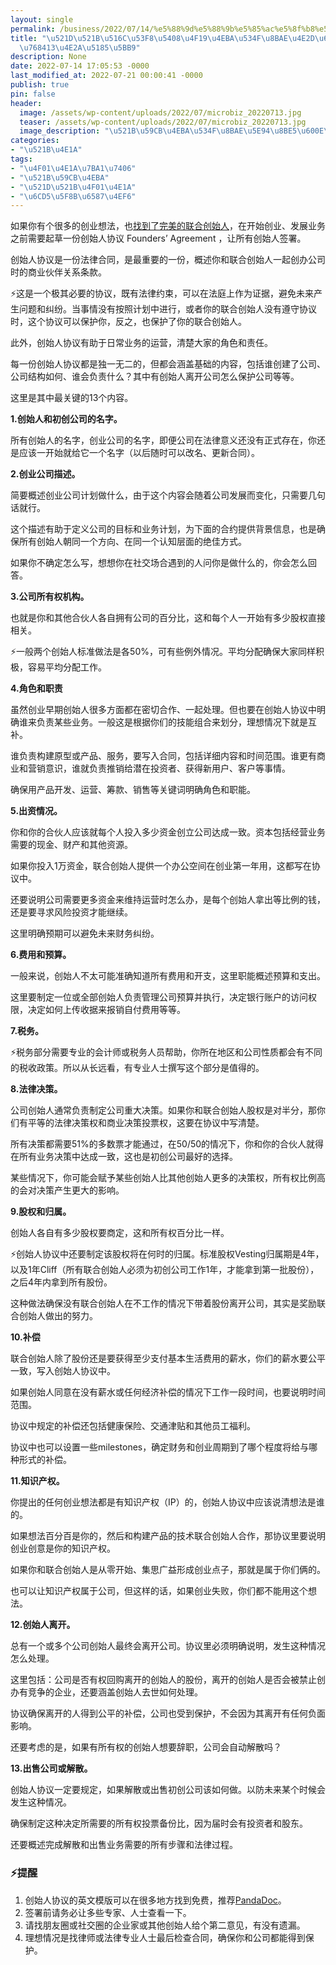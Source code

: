 ```yaml
---
layout: single
permalink: /business/2022/07/14/%e5%88%9d%e5%88%9b%e5%85%ac%e5%8f%b8%e5%90%88%e4%bc%99%e4%ba%ba%e5%8d%8f%e8%ae%ae%e4%b8%ad%e6%9c%80%e9%87%8d%e8%a6%81%e7%9a%8413%e4%b8%aa%e5%86%85%e5%ae%b9/
title: "\u521D\u521B\u516C\u53F8\u5408\u4F19\u4EBA\u534F\u8BAE\u4E2D\u6700\u91CD\u8981\
  \u768413\u4E2A\u5185\u5BB9"
description: None
date: 2022-07-14 17:05:53 -0000
last_modified_at: 2022-07-21 00:00:41 -0000
publish: true
pin: false
header:
  image: /assets/wp-content/uploads/2022/07/microbiz_20220713.jpg
  teaser: /assets/wp-content/uploads/2022/07/microbiz_20220713.jpg
  image_description: "\u521B\u59CB\u4EBA\u534F\u8BAE\u5E94\u8BE5\u600E\u4E48\u5199"
categories:
- "\u521B\u4E1A"
tags:
- "\u4F01\u4E1A\u7BA1\u7406"
- "\u521B\u59CB\u4EBA"
- "\u521D\u521B\u4F01\u4E1A"
- "\u6CD5\u5F8B\u6587\u4EF6"
---
```

如果你有个很多的创业想法，也[找到了完美的联合创始人](https://aswebuild.com/business/2022/06/13/%e6%80%8e%e4%b9%88%e6%89%8d%e8%83%bd%e6%89%be%e5%88%b0%e6%9c%80%e5%a5%bd%e7%9a%84%e8%81%94%e5%90%88%e5%88%9b%e5%a7%8b%e4%ba%ba/)，在开始创业、发展业务之前需要起草一份创始人协议 Founders’ Agreement ，让所有创始人签署。

创始人协议是一份法律合同，是最重要的一份，概述你和联合创始人一起创办公司时的商业伙伴关系条款。

⚡这是一个极其必要的协议，既有法律约束，可以在法庭上作为证据，避免未来产生问题和纠纷。当事情没有按照计划中进行，或者你的联合创始人没有遵守协议时，这个协议可以保护你，反之，也保护了你的联合创始人。

此外，创始人协议有助于日常业务的运营，清楚大家的角色和责任。

每一份创始人协议都是独一无二的，但都会涵盖基础的内容，包括谁创建了公司、公司结构如何、谁会负责什么？其中有创始人离开公司怎么保护公司等等。

这里是其中最关键的13个内容。

**1.创始人和初创公司的名字。**

所有创始人的名字，创业公司的名字，即便公司在法律意义还没有正式存在，你还是应该一开始就给它一个名字（以后随时可以改名、更新合同）。

**2.创业公司描述。**

简要概述创业公司计划做什么，由于这个内容会随着公司发展而变化，只需要几句话就行。

这个描述有助于定义公司的目标和业务计划，为下面的合约提供背景信息，也是确保所有创始人朝同一个方向、在同一个认知层面的绝佳方式。

如果你不确定怎么写，想想你在社交场合遇到的人问你是做什么的，你会怎么回答。

**3.公司所有权机构。**

也就是你和其他合伙人各自拥有公司的百分比，这和每个人一开始有多少股权直接相关。

⚡一般两个创始人标准做法是各50%，可有些例外情况。平均分配确保大家同样积极，容易平均分配工作。

**4.角色和职责**

虽然创业早期创始人很多方面都在密切合作、一起处理。但也要在创始人协议中明确谁来负责某些业务。一般这是根据你们的技能组合来划分，理想情况下就是互补。

谁负责构建原型或产品、服务，要写入合同，包括详细内容和时间范围。谁更有商业和营销意识，谁就负责推销给潜在投资者、获得新用户、客户等事情。

确保用产品开发、运营、筹款、销售等关键词明确角色和职能。

**5.出资情况。**

你和你的合伙人应该就每个人投入多少资金创立公司达成一致。资本包括经营业务需要的现金、财产和其他资源。

如果你投入1万资金，联合创始人提供一个办公空间在创业第一年用，这都写在协议中。

还要说明公司需要更多资金来维持运营时怎么办，是每个创始人拿出等比例的钱，还是要寻求风险投资才能继续。

这里明确预期可以避免未来财务纠纷。

**6.费用和预算。**

一般来说，创始人不太可能准确知道所有费用和开支，这里职能概述预算和支出。

这里要制定一位或全部创始人负责管理公司预算并执行，决定银行账户的访问权限，决定如何上传收据来报销自付费用等等。

**7.税务。**

⚡税务部分需要专业的会计师或税务人员帮助，你所在地区和公司性质都会有不同的税收政策。所以从长远看，有专业人士撰写这个部分是值得的。

**8.法律决策。**

公司创始人通常负责制定公司重大决策。如果你和联合创始人股权是对半分，那你们有平等的法律决策权和商业决策投票权，这要在协议中写清楚。

所有决策都需要51%的多数票才能通过，在50/50的情况下，你和你的合伙人就得在所有业务决策中达成一致，这也是初创公司最好的选择。

某些情况下，你可能会赋予某些创始人比其他创始人更多的决策权，所有权比例高的会对决策产生更大的影响。

**9.股权和归属。**

创始人各自有多少股权要商定，这和所有权百分比一样。

⚡创始人协议中还要制定该股权将在何时的归属。标准股权Vesting归属期是4年，以及1年Cliff（所有联合创始人必须为初创公司工作1年，才能拿到第一批股份），之后4年内拿到所有股份。

这种做法确保没有联合创始人在不工作的情况下带着股份离开公司，其实是奖励联合创始人做出的努力。

**10.补偿**

联合创始人除了股份还是要获得至少支付基本生活费用的薪水，你们的薪水要公平一致，写入创始人协议中。

如果创始人同意在没有薪水或任何经济补偿的情况下工作一段时间，也要说明时间范围。

协议中规定的补偿还包括健康保险、交通津贴和其他员工福利。

协议中也可以设置一些milestones，确定财务和创业周期到了哪个程度将给与哪种形式的补偿。

**11.知识产权。**

你提出的任何创业想法都是有知识产权（IP）的，创始人协议中应该说清想法是谁的。

如果想法百分百是你的，然后和构建产品的技术联合创始人合作，那协议里要说明创业创意是你的知识产权。

如果你和联合创始人是从零开始、集思广益形成创业点子，那就是属于你们俩的。

也可以让知识产权属于公司，但这样的话，如果创业失败，你们都不能用这个想法。

**12.创始人离开。**

总有一个或多个公司创始人最终会离开公司。协议里必须明确说明，发生这种情况怎么处理。

这里包括：公司是否有权回购离开的创始人的股份，离开的创始人是否会被禁止创办有竞争的企业，还要涵盖创始人去世如何处理。

协议确保离开的人得到公平的补偿，公司也受到保护，不会因为其离开有任何负面影响。

还要考虑的是，如果有所有权的创始人想要辞职，公司会自动解散吗？

**13.出售公司或解散。**

创始人协议一定要规定，如果解散或出售初创公司该如何做。以防未来某个时候会发生这种情况。

确保制定这种决定所需要的所有权投票备份比，因为届时会有投资者和股东。

还要概述完成解散和出售业务需要的所有步骤和法律过程。

### ⚡提醒

  1. 创始人协议的英文模版可以在很多地方找到免费，推荐[PandaDoc](https://www.pandadoc.com/founders-agreement-template/)。
  2. 签署前请务必让多些专家、人士查看一下。
  3. 请找朋友圈或社交圈的企业家或其他创始人给个第二意见，有没有遗漏。
  4. 理想情况是找律师或法律专业人士最后检查合同，确保你和公司都能得到保护。
